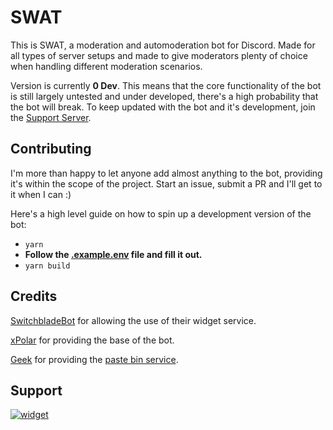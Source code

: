 # SWAT

This is SWAT, a moderation and automoderation bot for Discord. Made for all types of server setups and made to give moderators plenty of choice when handling different moderation scenarios.

Version is currently **__0 Dev__**. This means that the core functionality of the bot is still largely untested and under developed, there's a high probability that the bot will break.
To keep updated with the bot and it's development, join the [Support Server](#support).

## Contributing
I'm more than happy to let anyone add almost anything to the bot, providing it's within the scope of the project.
Start an issue, submit a PR and I'll get to it when I can :)

Here's a high level guide on how to spin up a development version of the bot:
- `yarn`
- **Follow the [.example.env](https://github.com/Codeize/SWAT/blob/main/.env.example) file and fill it out.**
- `yarn build`

## Credits

[SwitchbladeBot](https://github.com/SwitchbladeBot) for allowing the use of their widget service.

[xPolar](https://github.com/xPolar) for providing the base of the bot.

[Geek](https://github.com/GamingGeek) for providing the [paste bin service](https://h.inv.wtf).

## Support
[![widget](https://invidget.switchblade.xyz/854739172580655134)](https://discord.gg/7syTGCkZs8)

